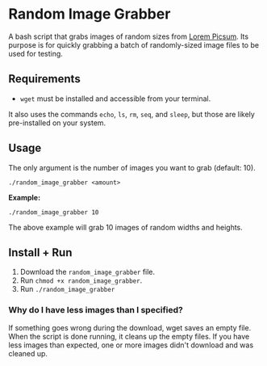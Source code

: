 # Random Image Grabber

A bash script that grabs images of random sizes from [Lorem Picsum](https://picsum.photos). Its purpose is for quickly grabbing a batch of randomly-sized image files to be used for testing.

## Requirements
- ```wget``` must be installed and accessible from your terminal.

It also uses the commands ```echo```, ```ls```, ```rm```, ```seq```, and ```sleep```, but those are likely pre-installed on your system.

## Usage
The only argument is the number of images you want to grab (default: 10).

```
./random_image_grabber <amount>
```

**Example:**
```
./random_image_grabber 10
```

The above example will grab 10 images of random widths and heights.

## Install + Run
1. Download the ```random_image_grabber``` file.
2. Run ```chmod +x random_image_grabber```.
3. Run ```./random_image_grabber```

### Why do I have less images than I specified?
If something goes wrong during the download, wget saves an empty file. When the script is done running, it cleans up the empty files. If you have less images than expected, one or more images didn't download and was cleaned up.
